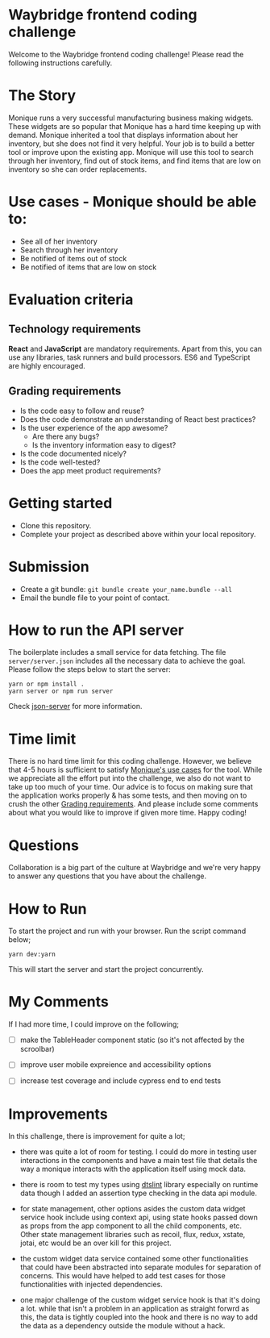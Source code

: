 # Waybridge frontend coding challenge

Welcome to the Waybridge frontend coding challenge! Please read the following instructions carefully.

# The Story

Monique runs a very successful manufacturing business making widgets. These
widgets are so popular that Monique has a hard time keeping up with demand.
Monique inherited a tool that displays information about her inventory, but she
does not find it very helpful. Your job is to build a better tool or improve
upon the existing app. Monique will use this tool to search through her
inventory, find out of stock items, and find items that are low on inventory so
she can order replacements.

# Use cases - Monique should be able to:

- See all of her inventory
- Search through her inventory
- Be notified of items out of stock
- Be notified of items that are low on stock

# Evaluation criteria

## Technology requirements

**React** and **JavaScript** are mandatory requirements. Apart from this, you
can use any libraries, task runners and build processors. ES6 and TypeScript are
highly encouraged.

## Grading requirements

- Is the code easy to follow and reuse?
- Does the code demonstrate an understanding of React best practices?
- Is the user experience of the app awesome?
  - Are there any bugs?
  - Is the inventory information easy to digest?
- Is the code documented nicely?
- Is the code well-tested?
- Does the app meet product requirements?

# Getting started

- Clone this repository.
- Complete your project as described above within your local repository.

# Submission

- Create a git bundle: `git bundle create your_name.bundle --all`
- Email the bundle file to your point of contact.

# How to run the API server

The boilerplate includes a small service for data fetching. The file
`server/server.json` includes all the necessary data to achieve the goal. Please
follow the steps below to start the server:

```
yarn or npm install .
yarn server or npm run server
```

Check [json-server](https://github.com/typicode/json-server) for more information.

# Time limit

There is no hard time limit for this coding challenge. However, we believe that
4-5 hours is sufficient to satisfy
[Monique's use cases](#use-cases-monique-should-be-able-to) for the tool. While
we appreciate all the effort put into the challenge, we also do not want to take
up too much of your time. Our advice is to focus on making sure that the
application works properly & has some tests, and then moving on to crush the other
[Grading requirements](#grading-requirements). And please include some comments
about what you would like to improve if given more time. Happy coding!

# Questions

Collaboration is a big part of the culture at Waybridge and we're very happy to
answer any questions that you have about the challenge.

# How to Run

To start the project and run with your browser. Run the script command below;

```
yarn dev:yarn
```

This will start the server and start the project concurrently.

# My Comments

If I had more time, I could improve on the following;

- &#9744; make the TableHeader component static (so it's not affected by the scroolbar)

- &#9744; improve user mobile expreience and accessibility options

- &#9744; increase test coverage and include cypress end to end tests

# Improvements

In this challenge, there is improvement for quite a lot;

- there was quite a lot of room for testing. I could do more in testing user interactions in the components and have a main test file that details the way a monique interacts with the application itself using mock data.

- there is room to test my types using [dtslint](https://www.npmjs.com/package/dtslint) library especially on runtime data though I added an assertion type checking in the data api module.

- for state management, other options asides the custom data widget service hook include using context api, using state hooks passed down as props from the app component to all the child components, etc. Other state management libraries such as recoil, flux, redux, xstate, jotai, etc would be an over kill for this project.

- the custom widget data service contained some other functionalities that could have been abstracted into separate modules for separation of concerns. This would have helped to add test cases for those functionalities with injected dependencies.

- one major challenge of the custom widget service hook is that it's doing a lot. while that isn't a problem in an application as straight forwrd as this, the data is tightly coupled into the hook and there is no way to add the data as a dependency outside the module without a hack.
